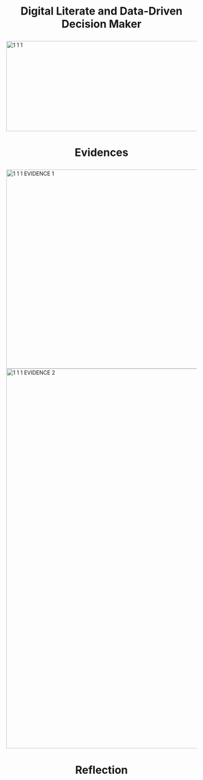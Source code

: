 <h1> <p align=center> Digital Literate and Data-Driven Decision Maker </p> </h1>

<img width="955" height="238" alt="1 1 1" src="https://github.com/user-attachments/assets/761e1f25-ec39-4749-9f33-5a7591f2e9ce" />

#

<h1> <p align=center> Evidences </p> </h1>

<img width="1737" height="525" alt="1 1 1 EVIDENCE 1" src="https://github.com/user-attachments/assets/e4c655d1-8187-4bcd-b800-b6721eabd3e0" />

<img width="1010" height="1002" alt="1 1 1 EVIDENCE 2" src="https://github.com/user-attachments/assets/20979ffe-2ab9-41d1-bf15-48f73f8e5cea" />

#

<h1> <p align=center> Reflection </p> </h1>
